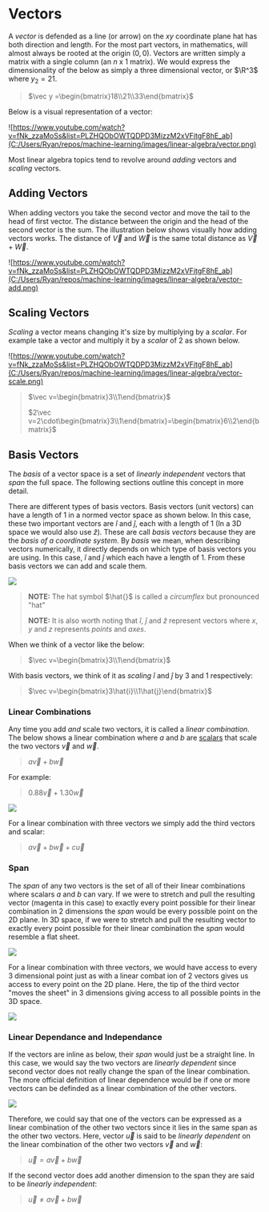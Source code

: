 # Vectors

A *vector* is defended as a line (or arrow) on the $xy$ coordinate plane hat has both direction and length. For the most part vectors, in mathematics, will almost always be rooted at the origin $(0,0)$. Vectors are written simply a matrix with a single column (an $n$ x $1$ matrix). We would express the dimensionality of the below as simply a three dimensional vector, or $\R^3$ where $y_2 = 21$.

> $\vec y =\begin{bmatrix}18\\21\\33\end{bmatrix}$

Below is a visual representation of a vector:

![https://www.youtube.com/watch?v=fNk_zzaMoSs&list=PLZHQObOWTQDPD3MizzM2xVFitgF8hE_ab](C:/Users/Ryan/repos/machine-learning/images/linear-algebra/vector.png)

Most linear algebra topics tend to revolve around *adding* vectors and *scaling* vectors.

## Adding Vectors

When adding vectors you take the second vector and move the tail to the head of first vector. The distance between the origin and the head of the second vector is the sum. The illustration below shows visually how adding vectors works.  The distance of $\vec V$ and $\vec W$ is the same total distance as $\vec V + \vec W$.

![https://www.youtube.com/watch?v=fNk_zzaMoSs&list=PLZHQObOWTQDPD3MizzM2xVFitgF8hE_ab](C:/Users/Ryan/repos/machine-learning/images/linear-algebra/vector-add.png)

## Scaling Vectors

*Scaling* a vector means changing it's size by multiplying by a *scalar*. For example take a vector and multiply it by a *scalar* of $2$ as shown below.

![https://www.youtube.com/watch?v=fNk_zzaMoSs&list=PLZHQObOWTQDPD3MizzM2xVFitgF8hE_ab](C:/Users/Ryan/repos/machine-learning/images/linear-algebra/vector-scale.png)

> $\vec v=\begin{bmatrix}3\\1\end{bmatrix}$
>
> $2\vec v=2\cdot\begin{bmatrix}3\\1\end{bmatrix}=\begin{bmatrix}6\\2\end{bmatrix}$

## Basis Vectors

The *basis* of a vector space is a set of *linearly independent* vectors that *span* the full space. The following sections outline this concept in more detail.

There are different types of basis vectors. Basis vectors (unit vectors) can have a length of $1$ in a normed vector space as shown below. In this case, these two important vectors are $\hat{i}$ and $\hat{j}$, each with a length of $1$ (In a 3D space we would also use $\hat{z}$). These are call *basis vectors* because they are the *basis of a coordinate system*. By *basis* we mean, when describing vectors numerically, it directly depends on which type of basis vectors you are using. In this case, $\hat{i}$ and $\hat{j}$  which each have a length of $1$. From these basis vectors we can add and scale them.

![](C:/Users/Ryan/repos/machine-learning/images/linear-algebra/i_hat_j_hat.png)

> **NOTE:** The hat symbol $\hat{}$ is called a *circumflex* but pronounced "hat"
>
> **NOTE:**  It is also worth noting that $\hat{i}$, $\hat{j}$ and $\hat{z}$ represent vectors where $x$, $y$ and $z$ represents *points* and *axes*.

When we think of a vector like the below:

> $\vec v=\begin{bmatrix}3\\1\end{bmatrix}$

With basis vectors, we think of it as *scaling*  $\hat{i}$ and $\hat{j}$ by $3$ and $1$ respectively:

> $\vec v=\begin{bmatrix}3\hat{i}\\1\hat{j}\end{bmatrix}$

### Linear Combinations

Any time you add *and* scale two vectors, it is called a *linear combination*. The below shows a linear combination where $a$ and $b$ are <u>scalars</u> that scale the two vectors $\vec v$ and $\vec w$.

> $a\vec v + b\vec w$

For example:

> $0.88\vec v + 1.30\vec w$

![](C:/Users/Ryan/repos/machine-learning/images/linear-algebra/linear_combination.png)

For a linear combination with three vectors we simply add the third vectors and scalar:

> $a\vec v + b\vec w + c\vec u$

### Span

The *span* of any two vectors is the set of all of their linear combinations where scalars $a$ and $b$ can vary. If we were to stretch and pull the resulting vector (magenta in this case) to exactly every point possible for their linear combination in 2 dimensions the *span* would be every possible point on the 2D plane. In 3D space, if we were to stretch and pull the resulting vector to exactly every point possible for their linear combination the *span* would resemble a flat sheet.

![](C:/Users/Ryan/repos/machine-learning/images/linear-algebra/vector_span_3d.png)

For a linear combination with three vectors, we would have access to every 3 dimensional point just as with a linear combat ion of 2 vectors gives us access to every point on the 2D plane. Here, the tip of the third vector "moves the sheet" in 3 dimensions giving access to all possible points in the 3D space.

![](C:/Users/Ryan/repos/machine-learning/images/linear-algebra/vector_span_3d2.png)

### Linear Dependance and Independance

If the vectors are inline as below, their *span* would just be a straight line. In this case, we would say the two vectors are *linearly dependent* since second vector does not really change the span of the linear combination. The more official definition of linear dependence would be if one or more vectors can be definded as a linear combination of the other vectors.

![](C:/Users/Ryan/repos/machine-learning/images/linear-algebra/inline_vectors.png)

Therefore, we could say that one of the vectors can be expressed as a linear combination of the other two vectors since it lies in the same span as the other two vectors. Here, vector $\vec u$ is said to be *linearly dependent* on the linear combination of the other two vectors  $\vec v$ and $\vec w$:

> $\vec u=a\vec v + b\vec w$

If the second vector does add another dimension to the span they are said to be *linearly independent*:

> $\vec u\neq a\vec v + b\vec w$